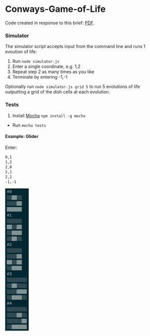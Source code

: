 # Conways-Game-of-Life

Code created in response to this brief: [PDF](bacteria.pdf).

### Simulator

The simulator script accepts input from the command line and runs 1 evoution of life:

1. Run `node simulator.js`
2. Enter a single coordinate, e.g. 1,2
3. Repeat step 2 as many times as you like
4. Terminate by entering -1,-1

Optionally run `node simulator.js grid 5` to run 5 evolutions of life outputting a grid of the dish cells at each evolution.

### Tests

1. Install [Mocha](https://github.com/visionmedia/mocha) `npm install -g mocha`
- Run `mocha tests`


#### Example: Glider

Enter:

    0,1
    1,2
    2,0
    2,1
    2,2
    -1,-1

<img src="evolve.png">

